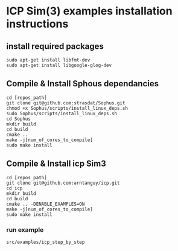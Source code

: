 # ICP Sim(3) examples installation instructions

## install required packages
```
sudo apt-get install libfmt-dev
sudo apt-get install libgoogle-glog-dev
```

## Compile & Install Sphous dependancies
```
cd [repos_path]
git clone git@github.com:strasdat/Sophus.git
chmod +x Sophus/scripts/install_linux_deps.sh
sudo Sophus/scripts/install_linux_deps.sh
cd Sophus
mkdir build
cd build
cmake ..
make -j[num_of_cores_to_compile]
sudo make install
```

## Compile & Install icp Sim3
```
cd [repos_path]
git clone git@github.com:arntanguy/icp.git
cd icp
mkdir build
cd build
cmake .. -DENABLE_EXAMPLES=ON
make -j[num_of_cores_to_compile]
sudo make install
```

### run example
```
src/examples/icp_step_by_step
```
